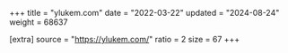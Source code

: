 +++
title = "ylukem.com"
date = "2022-03-22"
updated = "2024-08-24"
weight = 68637

[extra]
source = "https://ylukem.com/"
ratio = 2
size = 67
+++

